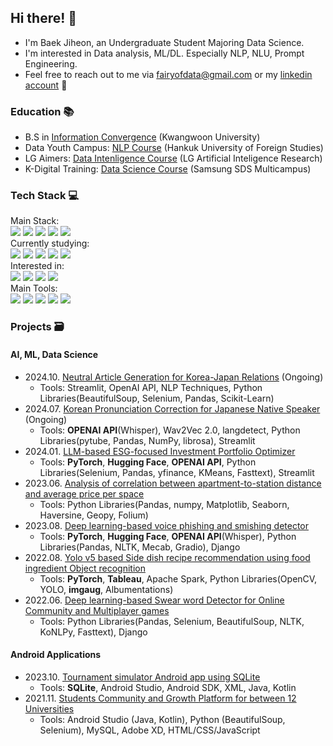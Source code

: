 ## Hi there! 🤗
  - I'm Baek Jiheon, an Undergraduate Student Majoring Data Science.
  - I'm interested in Data analysis, ML/DL. Especially NLP, NLU, Prompt Engineering.
  - Feel free to reach out to me via fairyofdata@gmail.com or my [linkedin account](https://www.linkedin.com/in/hjbaek/)  📧

### Education 📚
  - B.S in [Information Convergence](https://ic.kw.ac.kr:501/program/process.php) (Kwangwoon University)
  - Data Youth Campus: [NLP Course](https://ime.hufs.ac.kr/bbs/ime/509/71087/artclView.do) (Hankuk University of Foreign Studies)
  - LG Aimers: [Data Intenligence Course](https://lgresearch.ai/news/view?seq=488) (LG Artificial Inteligence Research)
  - K-Digital Training: [Data Science Course](https://www.multicampus.com/em/enrolment/courseDetai?p_menu=NzUjU1VC&p_gubun=Qw==&corsCd=FA00NM) (Samsung SDS Multicampus)

### Tech Stack 💻
<p>
Main Stack:<br>
  <img src="https://img.shields.io/badge/python-3670A0?style=for-the-badge&logo=python&logoColor=ffdd54">
  <img src="https://img.shields.io/badge/PyTorch-%23EE4C2C.svg?style=for-the-badge&logo=PyTorch&logoColor=white">
  <img src="https://img.shields.io/badge/pandas-%23150458.svg?style=for-the-badge&logo=pandas&logoColor=white">  
  <img src="https://img.shields.io/badge/numpy-%23013243.svg?style=for-the-badge&logo=numpy&logoColor=white">
  <img src="https://img.shields.io/badge/Matplotlib-%23ffffff.svg?style=for-the-badge&logo=Matplotlib&logoColor=black">
  <br>
Currently studying:<br>
  <img src="https://img.shields.io/badge/scikit--learn-%23F7931E.svg?style=for-the-badge&logo=scikit-learn&logoColor=white">
  <img src="https://img.shields.io/badge/🤗-Hugging%20Face-blue.svg">
  <img src="https://img.shields.io/badge/mlflow-%23d9ead3.svg?style=for-the-badge&logo=numpy&logoColor=blue"> 
  <img src="https://img.shields.io/badge/Plotly-%233F4F75.svg?style=for-the-badge&logo=plotly&logoColor=white"> 
  <img src="https://img.shields.io/badge/MySQL-00000F?style=for-the-badge&logo=mysql&logoColor=white">
  <br>
Interested in:<br>
  <img src="https://img.shields.io/badge/TensorFlow-%23FF6F00.svg?style=for-the-badge&logo=TensorFlow&logoColor=white">
  <img src="https://img.shields.io/badge/Apache%20Spark-FDEE21?style=flat-square&logo=apachespark&logoColor=black">
  <img src="https://img.shields.io/badge/Django-092E20?style=for-the-badge&logo=django&logoColor=white">
  <img src="https://img.shields.io/badge/Amazon_AWS-FF9900?style=for-the-badge&logo=amazonaws&logoColor=white">
  <br>
Main Tools:<br>
  <img src="https://img.shields.io/badge/Colab-F9AB00?style=for-the-badge&logo=googlecolab&color=525252">
  <img src="https://img.shields.io/badge/PyCharm-000000.svg?&style=for-the-badge&logo=PyCharm&logoColor=white">
  <img src="https://img.shields.io/badge/github-%23121011.svg?style=for-the-badge&logo=github&logoColor=white">
  <img src="https://img.shields.io/badge/chatGPT-74aa9c?style=for-the-badge&logo=openai&logoColor=white">  
  <img src="https://img.shields.io/badge/Notion-000000?style=for-the-badge&logo=notion&logoColor=white">
  <br>
</p>

### Projects 🗃️
#### AI, ML, Data Science
  - 2024.10. [Neutral Article Generation for Korea-Japan Relations](https://github.com/fairyofdata/Neutral_Article_JK) (Ongoing)
    - Tools: Streamlit, OpenAI API, NLP Techniques, Python Libraries(BeautifulSoup, Selenium, Pandas, Scikit-Learn)
  - 2024.07. [Korean Pronunciation Correction for Japanese Native Speaker](https://github.com/fairyofdata/Phoneme_KRforJP) (Ongoing)
    - Tools: **OPENAI API**(Whisper), Wav2Vec 2.0, langdetect, Python Libraries(pytube, Pandas, NumPy, librosa), Streamlit
  - 2024.01. [LLM-based ESG-focused Investment Portfolio Optimizer](https://github.com/fairyofdata/LLM.ESG.POS)
    - Tools: **PyTorch**, **Hugging Face**, **OPENAI API**, Python Libraries(Selenium, Pandas, yfinance, KMeans, Fasttext), Streamlit
  - 2023.06. [Analysis of correlation between apartment-to-station distance and average price per space](https://github.com/fairyofdata/Station_Area_Houseprice)
    - Tools: Python Libraries(Pandas, numpy, Matplotlib, Seaborn, Haversine, Geopy, Folium)
  - 2023.08. [Deep learning-based voice phishing and smishing detector](https://github.com/fairyofdata/NLP_Phishing_detection)
    - Tools: **PyTorch**, **Hugging Face**, **OPENAI API**(Whisper), Python Libraries(Pandas, NLTK, Mecab, Gradio), Django
  - 2022.08. [Yolo v5 based Side dish recipe recommendation using food ingredient Object recognition](https://github.com/fairyofdata/Object_detection_Sidedish)
    - Tools: **PyTorch**, **Tableau**, Apache Spark, Python Libraries(OpenCV, YOLO, **imgaug**, Albumentations)
  - 2022.06. [Deep learning-based Swear word Detector for Online Community and Multiplayer games](https://github.com/fairyofdata/NLP_Septic-word_tank)
    - Tools: Python Libraries(Pandas, Selenium, BeautifulSoup, NLTK, KoNLPy, Fasttext), Django
#### Android Applications
  - 2023.10. [Tournament simulator Android app using SQLite](https://github.com/fairyofdata/Android_tournament)
    - Tools: **SQLite**, Android Studio, Android SDK, XML, Java, Kotlin
  - 2021.11. [Students Community and Growth Platform for between 12 Universities](https://github.com/fairyofdata/SNEULC_Arena)
    - Tools: Android Studio (Java, Kotlin), Python (BeautifulSoup, Selenium), MySQL, Adobe XD, HTML/CSS/JavaScript
